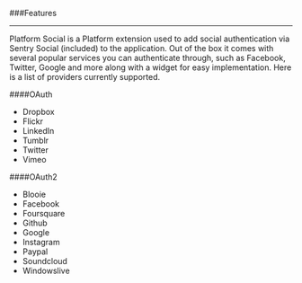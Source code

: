 ###Features

----------

Platform Social is a Platform extension used to add social authentication via Sentry Social (included) to the application.  Out of the box it comes with several popular services you can authenticate through, such as Facebook, Twitter, Google and more along with a widget for easy implementation. Here is a list of providers currently supported.


####OAuth
- Dropbox
- Flickr
- LinkedIn
- Tumblr
- Twitter
- Vimeo

####OAuth2
- Blooie
- Facebook
- Foursquare
- Github
- Google
- Instagram
- Paypal
- Soundcloud
- Windowslive